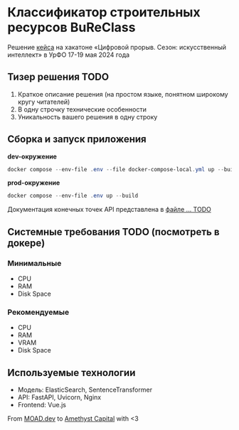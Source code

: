 # Классификатор строительных ресурсов BuReClass
Решение [кейса](https://hacks-ai.ru/events/1077375) на хакатоне «Цифровой прорыв. Сезон: искусственный интеллект» в УрФО 17-19 мая 2024 года

## Тизер решения TODO
1. Краткое описание решения (на простом языке, понятном широкому кругу читателей)
2. В одну строчку технические особенности
3. Уникальность вашего решения в одну строку

## Сборка и запуск приложения

**dev-окружение**
```powershell
docker compose --env-file .env --file docker-compose-local.yml up --build
```

**prod-окружение**
```powershell
docker compose --env-file .env up --build
```

Документация конечных точек API представлена в [файле ... TODO]()

## Системные требования TODO (посмотреть в докере)
### Минимальные
* CPU
* RAM
* Disk Space

### Рекомендуемые
* CPU
* RAM
* VRAM
* Disk Space

## Используемые технологии
* Модель: ElasticSearch, SentenceTransformer
* API: FastAPI, Uvicorn, Nginx
* Frontend: Vue.js

From [MOAD.dev](https://moad.dev/) to [Amethyst Capital](https://amethystcapital.ru/) with <3

